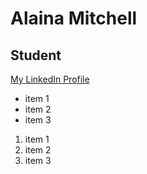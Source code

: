 # Alaina Mitchell

## Student

[My LinkedIn Profile](https://www.linkedin.com/in/alaina-mitchell/)

* item 1
* item 2
* item 3

1. item 1
2. item 2
3. item 3

